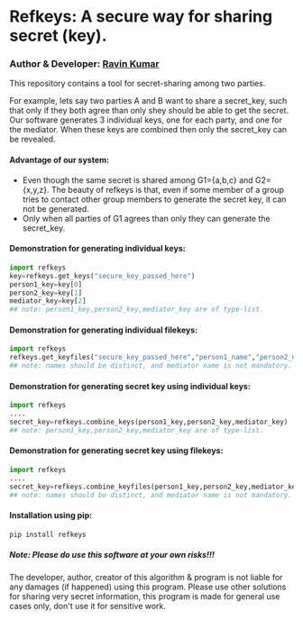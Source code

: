 # Refkeys: A secure way for sharing secret (key).
### Author & Developer: [Ravin Kumar](https://mr-ravin.github.io)
This repository contains a tool for secret-sharing among two parties.

For example, lets say two parties A and B want to share a secret_key, such that only if they both agree than only shey should be able to get the secret.
Our software generates 3 individual keys, one for each party, and one for the mediator. When these keys are combined then only the secret_key can be revealed.

#### Advantage of our system:
- Even though the same secret is shared among G1={a,b,c} and G2={x,y,z}. The beauty of refkeys is that, even if some member of a group tries to contact other group members to generate the secret key, it can not be generated.
- Only when all parties of G1 agrees than only they can generate the secret_key.

#### Demonstration for generating individual keys:
```python
import refkeys
key=refkeys.get_keys("secure_key_passed_here")
person1_key=key[0]
person2_key=key[1]
mediator_key=key[2]
## note: person1_key,person2_key,mediator_key are of type-list.
```

#### Demonstration for generating individual filekeys:
```python
import refkeys
refkeys.get_keyfiles("secure_key_passed_here","person1_name","person2_name","mediator_name",path="./")
## note: names should be distinct, and mediator name is not mandatory.
```



#### Demonstration for generating secret key using individual keys:
```python
import refkeys
....
secret_key=refkeys.combine_keys(person1_key,person2_key,mediator_key)
## note: person1_key,person2_key,mediator_key are of type-list.
```


#### Demonstration for generating secret key using filekeys:
```python
import refkeys
....
secret_key=refkeys.combine_keyfiles(person1_key,person2_key,mediator_key)
## note: names should be distinct, and mediator name is not mandatory.
```

#### Installation using pip:
```python
pip install refkeys
```

##### Note: Please do use this software at your own risks!!! 
The developer, author, creator of this algorithm & program is not liable for any damages (if happened) using this program.
Please use other solutions for sharing very secret information, this program is made for general use cases only, don't use it for sensitive work.
